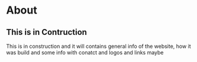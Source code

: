 # About

## This is in Contruction

This is in construction and it will contains general info of the website, how it was build and some info with conatct and logos and links maybe